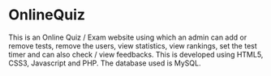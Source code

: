 # OnlineQuiz
This is an Online Quiz / Exam website using which an admin can add or remove tests, remove the users, view statistics, view rankings, set the test timer and can also check / view feedbacks. This is developed using HTML5, CSS3, Javascript and PHP. The database used is MySQL.
